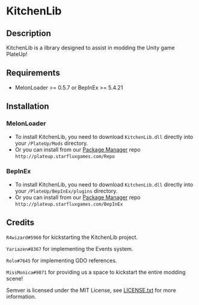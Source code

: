 # KitchenLib

## Description

KitchenLib is a ilbrary designed to assist in modding the Unity game PlateUp!

## Requirements

- MelonLoader >= 0.5.7 or BepInEx >= 5.4.21

## Installation

### MelonLoader

- To install KitchenLib, you need to download `KitchenLib.dll` directly into your `/PlateUp/Mods` directory.
- Or you can install from our [Package Manager](https://github.com/KitchenMods/PlateUp-Package-Manager) repo `http://plateup.starfluxgames.com/Repo`

### BepInEx

- To install KitchenLib, you need to download `KitchenLib.dll` directly into your `/PlateUp/BepInEx/plugins` directory.
- Or you can install from our [Package Manager](https://github.com/KitchenMods/PlateUp-Package-Manager) repo `http://plateup.starfluxgames.com/BepInEx`

## Credits

`R4wizard#5960` for kickstarting the KitchenLib project.

`Yariazen#8367` for implementing the Events system.

`Rolo#7645` for implementing GDO references.

`MissMonica#9871` for providing us a space to kickstart the entire modding scene!

Semver is licensed under the MIT License, see [LICENSE.txt](https://github.com/maxhauser/semver/blob/master/License.txt) for more information.
